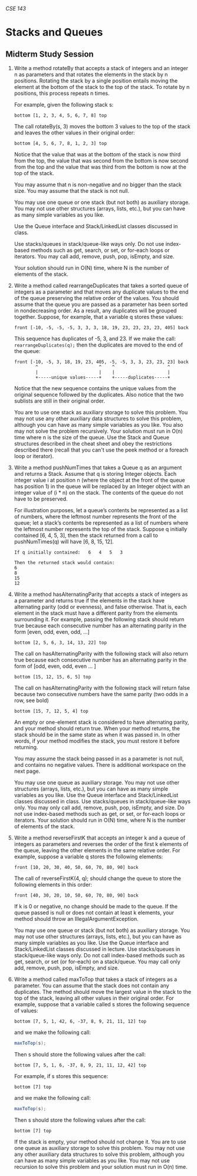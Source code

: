 _CSE 143_

# Stacks and Queues
## Midterm Study Session

1. Write a method rotateBy that accepts a stack of integers and an integer n as parameters and that rotates the elements in the stack by n positions. Rotating the stack by a single position entails moving the element at the bottom of the stack to the top of the stack. To rotate by n positions, this process repeats n times.

	For example, given the following stack s:

	```
	bottom [1, 2, 3, 4, 5, 6, 7, 8] top
	```

	The call rotateBy(s, 3) moves the bottom 3 values to the top of the stack and leaves the other values in their original order:

	```
	bottom [4, 5, 6, 7, 8, 1, 2, 3] top
	```

	Notice that the value that was at the bottom of the stack is now third from the top, the value that was second from the bottom is now second from the top and the value that was third from the bottom is now at the top of the stack.

	You may assume that n is non-negative and no bigger than the stack size. You may assume that the stack is not null.

	You may use one queue or one stack (but not both) as auxiliary storage. You may not use other structures (arrays, lists, etc.), but you can have as many simple variables as you like.

	Use the Queue interface and Stack/LinkedList classes discussed in class.

	Use stacks/queues in stack/queue-like ways only. Do not use index-based methods such as get, search, or set, or for-each loops or iterators. You may call add, remove, push, pop, isEmpty, and size.

	Your solution should run in O(N) time, where N is the number of elements of the stack.

1. Write a method called rearrangeDuplicates that takes a sorted queue of integers as a parameter and that moves any duplicate values to the end of the queue preserving the relative order of the values. You should assume that the queue you are passed as a parameter has been sorted in nondecreasing order. As a result, any duplicates will be grouped together. Suppose, for example, that a variable q stores these values:

	```
	front [-10, -5, -5, -5, 3, 3, 3, 18, 19, 23, 23, 23, 23, 405] back
	```

	This sequence has duplicates of -5, 3, and 23. If we make the call: `rearrangeDuplicates(q);` then the duplicates are moved to the end of the queue:

	```
	front [-10, -5, 3, 18, 19, 23, 405, -5, -5, 3, 3, 23, 23, 23] back
	        ^                       ^    ^                    ^
	        |                       |    |                    |
	        +-----unique values-----+    +-----duplicates-----+
	```

	Notice that the new sequence contains the unique values from the original sequence followed by the duplicates. Also notice that the two sublists are still in their original order.

	You are to use one stack as auxiliary storage to solve this problem. You may not use any other auxiliary data structures to solve this problem, although you can have as many simple variables as you like. You also may not solve the problem recursively. Your solution must run in O(n) time where n is the size of the queue. Use the Stack and Queue structures described in the cheat sheet and obey the restrictions described there (recall that you can't use the peek method or a foreach loop or iterator).

1. Write a method pushNumTimes that takes a Queue q as an argument and returns a Stack. Assume that q is storing Integer objects. Each integer value i at position n (where the object at the front of the queue has position 1) in the queue will be replaced by an Integer object with an integer value of (i * n) on the stack. The contents of the queue do not have to be preserved.

	For illustration purposes, let a queue’s contents be represented as a list of numbers, where the leftmost number represents the front of the queue; let a stack’s contents be represented as a list of numbers where the leftmost number represents the top of the stack. Suppose q initially contained [6, 4, 5, 3], then the stack returned from a call to pushNumTimes(q) will have [6, 8, 15, 12].

	```
	If q initially contained: 	6	4	5	3

	Then the returned stack would contain:
	6
	8
	15
	12
	```

1. Write a method hasAlternatingParity that accepts a stack of integers as a parameter and returns true if the elements in the stack have alternating parity (odd or evenness), and false otherwise. That is, each element in the stack must have a different parity from the elements surrounding it. For example, passing the following stack should return true because each consecutive number has an alternating parity in the form [even, odd, even, odd, …]

	```
	bottom [2, 5, 6, 3, 14, 13, 22] top
	```

	The call on hasAlternatingParity with the following stack will also return true because each consecutive number has an alternating parity in the form of [odd, even, odd, even … ]

	```
	bottom [15, 12, 15, 6, 5] top
	```

	The call on hasAlternatingParity with the following stack will return false because two consecutive numbers have the same parity (two odds in a row, see bold)

	```
	bottom [15, 7, 12, 5, 4] top
	```

	An empty or one-element stack is considered to have alternating parity, and your method should return true. When your method returns, the stack should be in the same state as when it was passed in. In other words, if your method modifies the stack, you must restore it before returning.

	You may assume the stack being passed in as a parameter is not null, and contains no negative values. There is additional workspace on the next page.

	You may use one queue as auxiliary storage. You may not use other structures (arrays, lists, etc.), but you can have as many simple variables as you like. Use the Queue interface and Stack/LinkedList classes discussed in class. Use stacks/queues in stack/queue-like ways only. You may only call add, remove, push, pop, isEmpty, and size. Do not use index-based methods such as get, or set, or for-each loops or iterators. Your solution should run in O(N) time, where N is the number of elements of the stack.

1. Write a method reverseFirstK that accepts an integer k and a queue of integers as parameters and reverses the order of the first k elements of the queue, leaving the other elements in the same relative order. For example, suppose a variable q stores the following elements:

	```
	front [10, 20, 30, 40, 50, 60, 70, 80, 90] back
	```

	The call of reverseFirstK(4, q); should change the queue to store the following elements in this order:

	```
	front [40, 30, 20, 10, 50, 60, 70, 80, 90] back
	```

	If k is 0 or negative, no change should be made to the queue. If the queue passed is null or does not contain at least k elements, your method should throw an IllegalArgumentException.

	You may use one queue or stack (but not both) as auxiliary storage. You may not use other structures (arrays, lists, etc.), but you can have as many simple variables as you like. Use the Queue interface and Stack/LinkedList classes discussed in lecture. Use stacks/queues in stack/queue-like ways only.  Do not call index-based methods such as get, search, or set (or for-each) on a stack/queue.  You may call only add, remove, push, pop, isEmpty, and size.

1. Write a method called maxToTop that takes a stack of integers as a parameter. You can assume that the stack does not contain any duplicates. The method should move the largest value in the stack to the top of the stack, leaving all other values in their original order. For example, suppose that a variable called s stores the following sequence of values:

	```
	bottom [7, 5, 1, 42, 6, -37, 8, 9, 21, 11, 12] top
	```

	and we make the following call:

	```java
	maxToTop(s);
	```

	Then s should store the following values after the call:

	```
	bottom [7, 5, 1, 6, -37, 8, 9, 21, 11, 12, 42] top
	```

	For example, if s stores this sequence:

	```
	bottom [7] top
	```

	and we make the following call:

	```java
	maxToTop(s);
	```

	Then s should store the following values after the call:

	```
	bottom [7] top
	```

	If the stack is empty, your method should not change it. You are to use one queue as auxiliary storage to solve this problem. You may not use any other auxiliary data structures to solve this problem, although you can have as many simple variables as you like. You may not use recursion to solve this problem and your solution must run in O(n) time.
